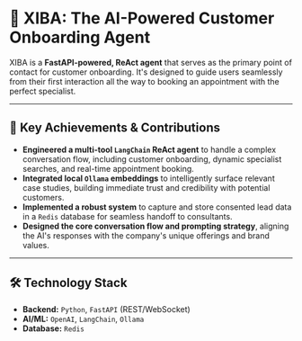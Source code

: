 # 🤖 XIBA: The AI-Powered Customer Onboarding Agent

XIBA is a **FastAPI-powered, ReAct agent** that serves as the primary point of contact for customer onboarding. It's designed to guide users seamlessly from their first interaction all the way to booking an appointment with the perfect specialist.

---

## 🚀 Key Achievements & Contributions

* **Engineered a multi-tool `LangChain` ReAct agent** to handle a complex conversation flow, including customer onboarding, dynamic specialist searches, and real-time appointment booking.
* **Integrated local `Ollama` embeddings** to intelligently surface relevant case studies, building immediate trust and credibility with potential customers.
* **Implemented a robust system** to capture and store consented lead data in a `Redis` database for seamless handoff to consultants.
* **Designed the core conversation flow and prompting strategy**, aligning the AI's responses with the company's unique offerings and brand values.

---

## 🛠️ Technology Stack

* **Backend:** `Python`, `FastAPI` (REST/WebSocket)
* **AI/ML:** `OpenAI`, `LangChain`, `Ollama`
* **Database:** `Redis`
